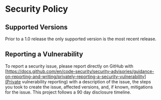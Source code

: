 # Security Policy

## Supported Versions

Prior to a 1.0 release the only supported version is the most recent release.

## Reporting a Vulnerability

To report a security issue, please report directly on GitHub with [https://docs.github.com/en/code-security/security-advisories/guidance-on-reporting-and-writing/privately-reporting-a-security-vulnerability](Private vulnerability reporting) with a description of the issue, the steps you took to create the issue, affected versions, and, if known, mitigations for the issue. This project follows a 90 day disclosure timeline.
